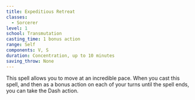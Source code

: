 ```yaml
---
title: Expeditious Retreat
classes:
  - Sorcerer
level: 1
school: Transmutation
casting_time: 1 bonus action
range: Self
components: V, S
duration: Concentration, up to 10 minutes
saving_throw: None
---
```


This spell allows you to move at an incredible pace. When you cast this spell, and then as a bonus action on each of your turns until the spell ends, you can take the Dash action.
